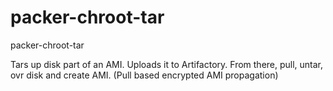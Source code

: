 # packer-chroot-tar
packer-chroot-tar

Tars up disk part of an AMI. Uploads it to Artifactory.
From there, pull, untar, ovr disk and create AMI.
(Pull based encrypted AMI propagation)
